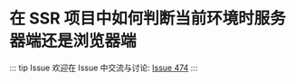 # 在 SSR 项目中如何判断当前环境时服务器端还是浏览器端



::: tip Issue 
 欢迎在 Issue 中交流与讨论: [Issue 474](https://github.com/shfshanyue/Daily-Question/issues/474) 
:::



